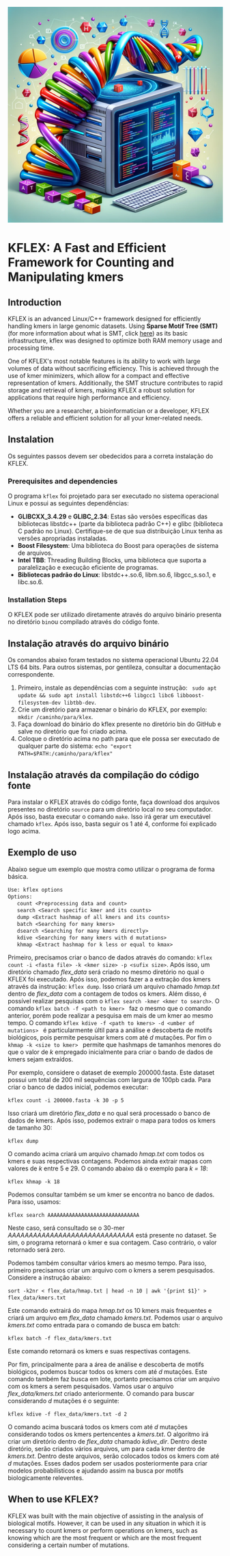 ![kflex](https://github.com/jadermcg/kflex/blob/4812a42c994811125cb2acc704c88c3b1096222f/logo.png)
# KFLEX: A Fast and Efficient Framework for Counting and Manipulating kmers
## Introduction
KFLEX is an advanced Linux/C++ framework designed for efficiently handling kmers in large genomic datasets. Using **Sparse Motif Tree (SMT)** (for more information about what is SMT, click [here](https://github.com/jadermcg/smt)) as its basic infrastructure, kflex was designed to optimize both RAM memory usage and processing time.

One of KFLEX's most notable features is its ability to work with large volumes of data without sacrificing efficiency. This is achieved through the use of kmer minimizers, which allow for a compact and effective representation of kmers. Additionally, the SMT structure contributes to rapid storage and retrieval of kmers, making KFLEX a robust solution for applications that require high performance and efficiency.

Whether you are a researcher, a bioinformatician or a developer, KFLEX offers a reliable and efficient solution for all your kmer-related needs.

## Instalation
Os seguintes passos devem ser obedecidos para a correta instalação do KFLEX.

### Prerequisites and dependencies
O programa `kflex` foi projetado para ser executado no sistema operacional Linux e possui as seguintes dependências:

- **GLIBCXX_3.4.29** e **GLIBC_2.34**: Estas são versões específicas das bibliotecas libstdc++ (parte da biblioteca padrão C++) e glibc (biblioteca C padrão no Linux). Certifique-se de que sua distribuição Linux tenha as versões apropriadas instaladas.
- **Boost Filesystem**: Uma biblioteca do Boost para operações de sistema de arquivos.
- **Intel TBB**: Threading Building Blocks, uma biblioteca que suporta a paralelização e execução eficiente de programas.
- **Bibliotecas padrão do Linux**: libstdc++.so.6, libm.so.6, libgcc_s.so.1, e libc.so.6.

### Installation Steps
O KFLEX pode ser utilizado diretamente através do arquivo binário presenta no diretório ```bin```ou compilado através do código fonte.

## Instalação através do arquivo binário
Os comandos abaixo foram testados no sistema operacional Ubuntu 22.04 LTS 64 bits. Para outros sistemas, por gentileza, consultar a documentação correspondente.
1) Primeiro, instale as dependências com a seguinte instrução: ``` sudo apt update && sudo apt install libstdc++6 libgcc1 libc6 libboost-filesystem-dev libtbb-dev```.
2) Crie um diretório para armazenar o binário do KFLEX, por exemplo: ```mkdir /caminho/para/klex```.
3) Faça download do binário do kflex presente no diretório bin do GitHub e salve no diretório que foi criado acima.
4) Coloque o diretório acima no path para que ele possa ser executado de qualquer parte do sistema: ``` echo "export PATH=$PATH:/caminho/para/kflex" ```
  
## Instalação através da compilação do código fonte
Para instalar o KFLEX através do código fonte, faça download dos arquivos presentes no diretório ```source``` para um diretório local no seu computador. Após isso, basta executar o comando ``` make ```. Isso irá gerar um executável chamado ```kflex```. Após isso, basta seguir os 1 até 4, conforme foi explicado logo acima.

## Exemplo de uso
Abaixo segue um exemplo que mostra como utilizar o programa de forma básica.

```
Use: kflex options
Options: 
   count <Preprocessing data and count>
   search <Search specific kmer and its counts>
   dump <Extract hashmap of all kmers and its counts>
   batch <Searching for many kmers>
   dsearch <Searching for many kmers directly>
   kdive <Searching for many kmers with d mutations>
   khmap <Extract hashmap for k less or equal to kmax>
```

Primeiro, precisamos criar o banco de dados através do comando: ``` kflex count -i <fasta file> -k <kmer size> -p <sufix size> ```.
Após isso, um diretório chamado *flex_data* será criado no mesmo diretório no qual o KFLEX foi executado. Após isso, podemos fazer a a extração dos kmers através da instrução: ``` kflex dump ```. Isso criará um arquivo chamado *hmap.txt* dentro de *flex_data* com a contagem de todos os kmers. Além disso, é possível realizar pesquisas com o ``` kflex search -kmer <kmer to search> ```. O comando ```kflex batch -f <path to kmer> ``` faz o mesmo que o comando anterior, porém pode realizar a pesquisa em mais de um kmer ao mesmo tempo. O comando ``` kflex kdive -f <path to kmers> -d <umber of mutations>  ``` é particularmente últil para a análise e descoberta de motifs biológicos, pois permite pesquisar kmers com até *d* mutações. Por fim o ```khmap -k <size to kmer> ``` permite que hashmaps de tamanhos menores do que o valor de *k* empregado inicialmente para criar o bando de dados de kmers sejam extraídos.

Por exemplo, considere o dataset de exemplo 200000.fasta. Este dataset possui um total de 200 mil sequências com largura de 100pb cada. Para criar o banco de dados inicial, podemos executar:
```
kflex count -i 200000.fasta -k 30 -p 5
```
Isso criará um diretório *flex_data* e no qual será processado o banco de dados de kmers. Após isso, podemos extrair o mapa para todos os kmers de tamanho 30:

```
kflex dump
```
O comando acima criará um arquivo chamado *hmap.txt* com todos os kmers e suas respectivas contagens. Podemos ainda extrair mapas com valores de *k* entre 5 e 29. O comando abaixo dá o exemplo para *k = 18*:

```
kflex khmap -k 18
```

Podemos consultar também se um kmer se encontra no banco de dados. Para isso, usamos:

```
kflex search AAAAAAAAAAAAAAAAAAAAAAAAAAAAAA
```
Neste caso, será consultado se o 30-mer *AAAAAAAAAAAAAAAAAAAAAAAAAAAAAA* está presente no dataset. Se sim, o programa retornará o kmer e sua contagem. Caso contrário, o valor retornado será zero.

Podemos também consultar vários kmers ao mesmo tempo. Para isso, primeiro precisamos criar um arquivo com o kmers a serem pesquisados. Considere a instrução abaixo:

```
sort -k2nr < flex_data/hmap.txt | head -n 10 | awk '{print $1}' > flex_data/kmers.txt
```
Este comando extrairá do mapa *hmap.txt* os 10 kmers mais frequentes e criará um arquivo em *flex_data* chamado *kmers.txt*. Podemos usar o arquivo *kmers.txt* como entrada para o comando de busca em batch:

```
kflex batch -f flex_data/kmers.txt
```

Este comando retornará os kmers e suas respectivas contagens.

Por fim, principalmente para a área de análise e descoberta de motifs biológicos, podemos buscar todos os kmers com até *d* mutações. Este comando também faz busca em lote, portanto precisamos criar um arquivo com os kmers a serem pesquisados. Vamos usar o arquivo *flex_data/kmers.txt* criado anteriormente. O comando para buscar considerando *d* mutações é o seguinte:

```
kflex kdive -f flex_data/kmers.txt -d 2
```

O comando acima buscará todos os kmers com até *d* mutações considerando todos os kmers pertencentes a *kmers.txt*. O algoritmo irá criar um diretório dentro de *flex_data* chamado *kdive_dir*. Dentro deste diretório, serão criados vários arquivos, um para cada kmer dentro de *kmers.txt*. Dentro deste arquivos, serão colocados todos os kmers com até *d* mutações. Esses dados podem ser usados posteriormente para criar modelos probabilísticos e ajudando assim na busca por motifs biologicamente releventes.

## When to use KFLEX?
KFLEX was built with the main objective of assisting in the analysis of biological motifs. However, it can be used in any situation in which it is necessary to count kmers or perform operations on kmers, such as knowing which are the most frequent or which are the most frequent considering a certain number of mutations.
